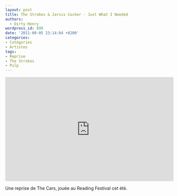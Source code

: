 ```yaml
---
layout: post
title: The Strokes & Jarvis Cocker - Just What I Needed
authors:
  - Dirty Henry
wordpress_id: 899
date: '2011-09-05 23:14:04 +0200'
categories:
- Catégories
- Artistes
tags:
- Reprise
- The Strokes
- Pulp
---
```

<iframe width="540" height="333" src="http://www.youtube.com/embed/GfBjR8ihAQ8" frameborder="0" allowfullscreen></iframe>

Une reprise de The Cars, jouée au Reading Festival cet été.
